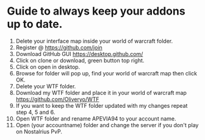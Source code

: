 # Guide to always keep your addons up to date.
1. Delete your interface map inside your world of warcraft folder.
2. Register @ https://github.com/join
3. Download GitHub GUI https://desktop.github.com/
4. Click on clone or download, green button top right.
5. Click on open in desktop.
6. Browse for folder will pop up, find your world of warcraft map then click OK.
7. Delete your WTF folder.
8. Download my WTF folder and place it in your world of warcraft map https://github.com/Oliveryo/WTF
8. If you want to keep the WTF folder updated with my changes repeat step 4, 5 and 6.
9. Open WTF folder and rename APEVIA94 to your account name.
10. Open (your accountname) folder and change the server if you don't play on Nostalrius PvP.
